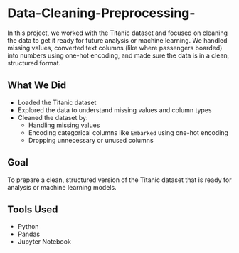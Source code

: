 # Data-Cleaning-Preprocessing-
In this project, we worked with the Titanic dataset and focused on cleaning the data to get it ready for future analysis or machine learning. We handled missing values, converted text columns (like where passengers boarded) into numbers using one-hot encoding, and made sure the data is in a clean, structured format.

## What We Did

- Loaded the Titanic dataset
- Explored the data to understand missing values and column types
- Cleaned the dataset by:
  - Handling missing values
  - Encoding categorical columns like `Embarked` using one-hot encoding
  - Dropping unnecessary or unused columns

## Goal

To prepare a clean, structured version of the Titanic dataset that is ready for analysis or machine learning models.

##  Tools Used

- Python
- Pandas
- Jupyter Notebook 
